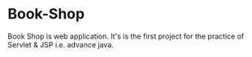 # Book-Shop
Book Shop is web application. It's is the first project for the practice of Servlet &amp; JSP i.e. advance java.
